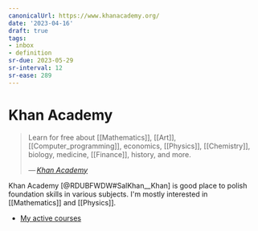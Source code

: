 ```yaml
---
canonicalUrl: https://www.khanacademy.org/
date: '2023-04-16'
draft: true
tags:
- inbox
- definition
sr-due: 2023-05-29
sr-interval: 12
sr-ease: 289
---
```


# Khan Academy

> Learn for free about [[Mathematics]], [[Art]],
> [[Computer_programming]], economics, [[Physics]],
> [[Chemistry]], biology, medicine, [[Finance]], history, and more.
>
> —&thinsp;<cite>[Khan Academy](https://www.khanacademy.org/)</cite>

Khan Academy [@RDUBFWDW#SalKhan__Khan] is good place to polish foundation skills
in various subjects. I'm mostly interested in [[Mathematics]] and [[Physics]].

- [My active courses](https://www.khanacademy.org/profile/me/courses)
